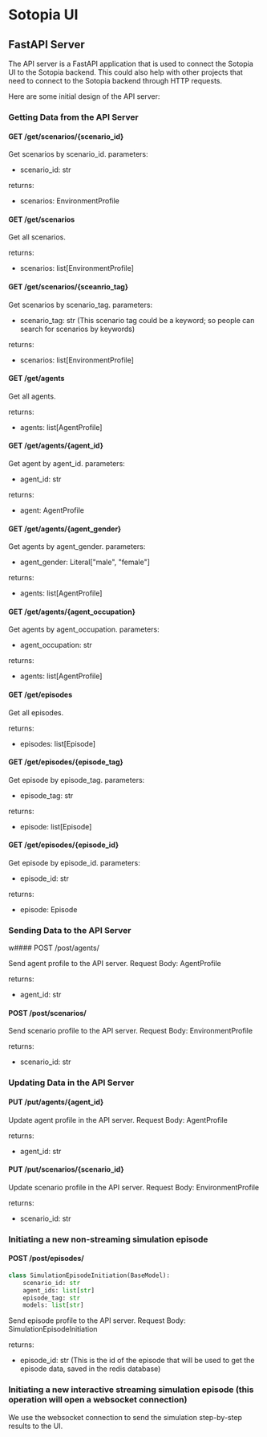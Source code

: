 # Sotopia UI

## FastAPI Server

The API server is a FastAPI application that is used to connect the Sotopia UI to the Sotopia backend.
This could also help with other projects that need to connect to the Sotopia backend through HTTP requests.

Here are some initial design of the API server:

### Getting Data from the API Server

#### GET /get/scenarios/{scenario_id}

Get scenarios by scenario_id.
parameters:
- scenario_id: str

returns:
- scenarios: EnvironmentProfile


#### GET /get/scenarios

Get all scenarios.

returns:
- scenarios: list[EnvironmentProfile]

#### GET /get/scenarios/{sceanrio_tag}

Get scenarios by scenario_tag.
parameters:
- scenario_tag: str
(This scenario tag could be a keyword; so people can search for scenarios by keywords)

returns:
- scenarios: list[EnvironmentProfile]

#### GET /get/agents

Get all agents.

returns:
- agents: list[AgentProfile]

#### GET /get/agents/{agent_id}

Get agent by agent_id.
parameters:
- agent_id: str

returns:
- agent: AgentProfile

#### GET /get/agents/{agent_gender}

Get agents by agent_gender.
parameters:
- agent_gender: Literal["male", "female"]

returns:
- agents: list[AgentProfile]

#### GET /get/agents/{agent_occupation}

Get agents by agent_occupation.
parameters:
- agent_occupation: str

returns:
- agents: list[AgentProfile]


#### GET /get/episodes

Get all episodes.

returns:
- episodes: list[Episode]

#### GET /get/episodes/{episode_tag}

Get episode by episode_tag.
parameters:
- episode_tag: str

returns:
- episode: list[Episode]

#### GET /get/episodes/{episode_id}

Get episode by episode_id.
parameters:
- episode_id: str

returns:
- episode: Episode


### Sending Data to the API Server

w#### POST /post/agents/

Send agent profile to the API server.
Request Body:
AgentProfile

returns:
- agent_id: str

#### POST /post/scenarios/

Send scenario profile to the API server.
Request Body:
EnvironmentProfile

returns:
- scenario_id: str

### Updating Data in the API Server

#### PUT /put/agents/{agent_id}

Update agent profile in the API server.
Request Body:
AgentProfile

returns:
- agent_id: str


#### PUT /put/scenarios/{scenario_id}

Update scenario profile in the API server.
Request Body:
EnvironmentProfile

returns:
- scenario_id: str

### Initiating a new non-streaming simulation episode

#### POST /post/episodes/

```python
class SimulationEpisodeInitiation(BaseModel):
    scenario_id: str
    agent_ids: list[str]
    episode_tag: str
    models: list[str]
```

Send episode profile to the API server.
Request Body:
SimulationEpisodeInitiation

returns:
- episode_id: str (This is the id of the episode that will be used to get the episode data, saved in the redis database)

### Initiating a new interactive streaming simulation episode (this operation will open a websocket connection)

We use the websocket connection to send the simulation step-by-step results to the UI.
